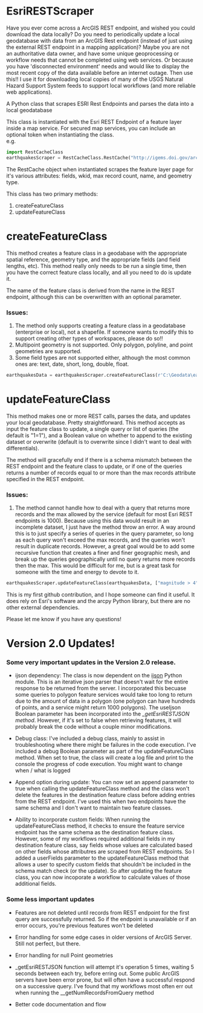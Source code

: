 EsriRESTScraper
===============

Have you ever come across a ArcGIS REST endpoint, and wished you could download the data locally?  Do you need to periodically update a local geodatabase with data from an ArcGIS Rest endpoint (instead of just using the external REST endpoint in a mapping application)?  Maybe you are not an authoritative data owner, and have some unique geoprocessing or workflow needs that cannot be completed using web services.   Or because you have 'disconnected environment' needs and would like to display the most recent copy of the data available before an internet outage.  Then use this!! I use it for downloading local copies of many of the USGS Natural Hazard Support System feeds to support local workflows (and more reliable web applications).   

A Python class that scrapes ESRI Rest Endpoints and parses the data into a local geodatabase

This class is instantiated with the Esri REST Endpoint of a feature layer inside a map service.  For secured map services, you can include an optional token when instantiating the class. 
<br> e.g. 
```python
import RestCacheClass
earthquakesScraper = RestCacheClass.RestCache("http://igems.doi.gov/arcgis/rest/services/igems_haz/MapServer/3")
```


The RestCache object when instantiated scrapes the feature layer page for it's various attributes: fields, wkid, max record count, name, and geometry type.

This class has two primary methods:

1. createFeatureClass
2. updateFeatureClass

createFeatureClass
==================

This method creates a feature class in a geodabase with the appropriate spatial reference, geometry type, and the appropriate fields (and field lengths, etc).  This method really only needs to be run a single time, then you have the correct feature class locally, and all you need to do is update it.

The name of the feature class is derived from the name in the REST endpoint, although this can be overwritten with an optional parameter.  

### Issues:

1.  The method only supports creating a feature class in a geodatabase (enterprise or local), not a shapefile.  If someone wants to modify this to support creating other types of workspaces, please do so!!
2.  Multipoint geometry is not supported.  Only polygon, polyline, and point geometries are supported.  
3.  Some field types are not supported either, although the most common ones are: text, date, short, long, double, float.

```python
earthquakesData = earthquakesScraper.createFeatureClass(r'C:\Geodata\earthquakes.gdb', 'earthquakes')
```

updateFeatureClass
==================

This method makes one or more REST calls, parses the data, and updates your local geodatabase.  Pretty straightforward.  This method accepts as input the feature class to update, a single query or list of queries (the default is "1=1"), and a Boolean value on whether to append to the existing dataset or overwrite (default is to overwrite since I didn't want to deal with differentials).

The method will gracefully end if there is a schema mismatch between the REST endpoint and the feature class to update, or if one of the queries returns a number of records equal to or more than the max records attribute specified in the REST endpoint.  

### Issues:

1. The method cannot handle how to deal with a query that returns more records and the max allowed by the service (default for most Esri REST endpoints is 1000).  Because using this data would result in an incomplete dataset, I just have the method throw an error.  A way around this is to just specify a series of queries in the query parameter, so long as each query won't exceed the max records, and the queries won't result in duplicate records.  However, a great goal would be to add some recursive function that creates a finer and finer geographic mesh, and break up the queries geographically until no query returns more records then the max.  This would be difficult for me, but is a great task for someone with the time and energy to devote to it.    

```python
earthquakesScraper.updateFeatureClass(earthquakesData, ["magnitude > 4"])
```

This is my first github contribution, and I hope someone can find it useful.  It does rely on Esri's software and the arcpy Python library, but there are no other external dependencies.  

Please let me know if you have any questions!

Version 2.0 Updates!
====================

### Some very important updates in the Version 2.0 release.  

* ijson dependency:
The class is now dependent on the [ijson](https://pypi.python.org/pypi/ijson/) Python module.  This is an iterative json parser that doesn't wait for the entire response to be returned from the server.  I incorporated this becuase some queries to polygon feature services would take too long to return due to the amount of data in a polygon (one polygon can have hundreds of points, and a service might return 1000 polygons).  The useIjson Boolean parameter has been incorporated into the _\_getEsriRESTJSON method_.  However, if it's set to false when retrieving features, it will probably break the code without a couple minor modifications.

* Debug class:
I've included a debug class, mainly to assist in troubleshooting where there might be failures in the code execution.  I've included a debug Boolean parameter as part of the updateFeatureClass method.  When set to true, the class will create a log file and print to the console the progress of code execution.  You might want to change when / what is logged

* Append option during update:
You can now set an append parameter to true when calling the updateFeatureClass method and the class won't delete the features in the destination feature class before adding entries from the REST endpoint.  I've used this when two endpoints have the same schema and I don't want to maintain two feature classes.  

* Ability to incorporate custom fields:
When running the updateFeatureClass method, it checks to ensure the feature service endpoint has the same schema as the destination feature class.  However, some of my workflows required additional fields in my destination feature class, say fields whose values are calculated based on other fields whose attributres are scraped from REST endpoints.  So I added a userFields parameter to the updateFeatureClass method that allows a user to specify custom fields that shouldn't be included in the schema match check (or the update).  So after updating the feature class, you can now incoporate a workflow to calculate values of those additional fields.  

### Some less important updates

* Features are not deleted until records from REST endpoint for the first query are successfully returned.  So if the endpoint is unavailable or if an error occurs, you're previous features won't be deleted

* Error handling for some edge cases in older versions of ArcGIS Server.  Still not perfect, but there.  

* Error handling for null Point geometries

* \_getEsriRESTJSON function will attempt it's operation 5 times, waiting 5 seconds between each try, before erring out. Some public ArcGIS servers have been error prone, but will often have a successful respond on a successive query.  I've found that my workflows most often err out when running the \_\_getNumRecordsFromQuery method

* Better code documentation and flow






